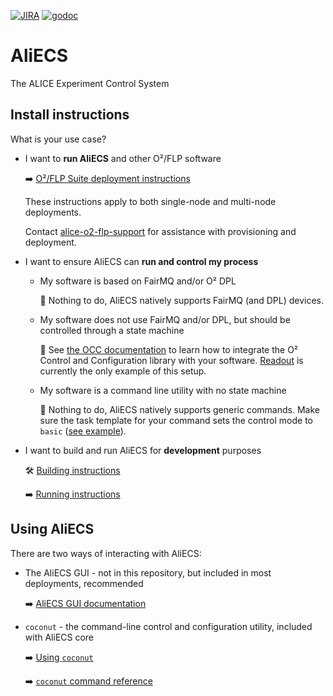 [![JIRA](https://img.shields.io/badge/JIRA-Report%20issue-blue.svg)](https://alice.its.cern.ch/jira/secure/CreateIssue.jspa?pid=11232&issuetype=1)
[![godoc](https://img.shields.io/badge/godoc-Reference-5272B4.svg)](https://godoc.org/github.com/AliceO2Group/Control)
# AliECS

The ALICE Experiment Control System

## Install instructions

What is your use case?

* I want to **run AliECS** and other O²/FLP software

    :arrow_right: [O²/FLP Suite deployment instructions](https://alice-flp-suite.docs.cern.ch/installation/)

    These instructions apply to both single-node and multi-node deployments.

    Contact [alice-o2-flp-support](mailto:alice-o2-flp-support@cern.ch) for assistance with provisioning and deployment.
    
* I want to ensure AliECS can **run and control my process**

    * My software is based on FairMQ and/or O² DPL
    
        :palm_tree: Nothing to do, AliECS natively supports FairMQ (and DPL) devices.
    
    * My software does not use FairMQ and/or DPL, but should be controlled through a state machine
    
        :telescope: See [the OCC documentation](occ/README.md) to learn how to integrate the O² Control and Configuration library with your software. [Readout](https://github.com/AliceO2Group/Readout) is currently the only example of this setup.
        
    * My software is a command line utility with no state machine
    
        :palm_tree: Nothing to do, AliECS natively supports generic commands. Make sure the task template for your command sets the control mode to `basic` ([see example](https://github.com/AliceO2Group/ControlWorkflows/blob/basic-tasks/tasks/sleep.yaml)).
    
* I want to build and run AliECS for **development** purposes

    :hammer_and_wrench: [Building instructions](https://alice-flp-suite.docs.cern.ch/aliecs/building/)
    
    :arrow_right: [Running instructions](https://alice-flp-suite.docs.cern.ch/aliecs/running/)

## Using AliECS

There are two ways of interacting with AliECS:
 
* The AliECS GUI - not in this repository, but included in most deployments, recommended

    :arrow_right: [AliECS GUI documentation](hacking/COG.md)
    
* `coconut` - the command-line control and configuration utility, included with AliECS core

    :arrow_right: [Using `coconut`](https://alice-flp-suite.docs.cern.ch/aliecs/coconut/)
    
    :arrow_right: [`coconut` command reference](https://alice-flp-suite.docs.cern.ch/aliecs/coconut/doc/coconut/)
